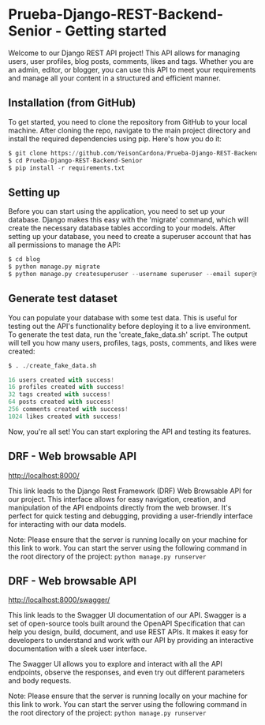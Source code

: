 ```python

```

# Prueba-Django-REST-Backend-Senior - Getting started

Welcome to our Django REST API project! This API allows for managing users, user profiles, blog posts, comments, likes and tags. Whether you are an admin, editor, or blogger, you can use this API to meet your requirements and manage all your content in a structured and efficient manner.

## Installation (from GitHub)

To get started, you need to clone the repository from GitHub to your local machine. After cloning the repo, navigate to the main project directory and install the required dependencies using pip. Here's how you do it:


```python
$ git clone https://github.com/YeisonCardona/Prueba-Django-REST-Backend-Senior.git
$ cd Prueba-Django-REST-Backend-Senior
$ pip install -r requirements.txt 
```

## Setting up

Before you can start using the application, you need to set up your database. Django makes this easy with the 'migrate' command, which will create the necessary database tables according to your models. After setting up your database, you need to create a superuser account that has all permissions to manage the API:


```python
$ cd blog
$ python manage.py migrate
$ python manage.py createsuperuser --username superuser --email super@mail.com
```

## Generate test dataset

You can populate your database with some test data. This is useful for testing out the API's functionality before deploying it to a live environment. To generate the test data, run the 'create_fake_data.sh' script. The output will tell you how many users, profiles, tags, posts, comments, and likes were created:


```python
$ . ./create_fake_data.sh
```


```python
16 users created with success!
16 profiles created with success!
32 tags created with success!
64 posts created with success!
256 comments created with success!
1024 likes created with success!
```

Now, you're all set! You can start exploring the API and testing its features.

## DRF - Web browsable API 
[http://localhost:8000/](http://localhost:8000/)

This link leads to the Django Rest Framework (DRF) Web Browsable API for our project. This interface allows for easy navigation, creation, and manipulation of the API endpoints directly from the web browser. It's perfect for quick testing and debugging, providing a user-friendly interface for interacting with our data models. 

Note: Please ensure that the server is running locally on your machine for this link to work. You can start the server using the following command in the root directory of the project: `python manage.py runserver`

## DRF - Web browsable API 
[http://localhost:8000/swagger/](http://localhost:8000/swagger/)


This link leads to the Swagger UI documentation of our API. Swagger is a set of open-source tools built around the OpenAPI Specification that can help you design, build, document, and use REST APIs. It makes it easy for developers to understand and work with our API by providing an interactive documentation with a sleek user interface. 

The Swagger UI allows you to explore and interact with all the API endpoints, observe the responses, and even try out different parameters and body requests. 

Note: Please ensure that the server is running locally on your machine for this link to work. You can start the server using the following command in the root directory of the project: `python manage.py runserver`


```python

```
